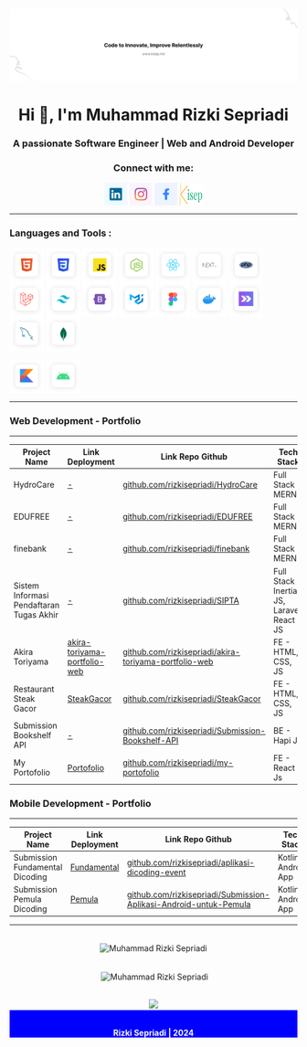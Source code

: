 ![file1](img/BannerKisep.png)

<h1 align="center">Hi 👋, I'm Muhammad Rizki Sepriadi</h1>
<h3 align="center">A passionate Software Engineer | Web and Android Developer</h3>

<h3 align="center">Connect with me:</h3>
<p align="center">
<a href="https://www.linkedin.com/in/rizkisepriadi-057b8a233" target="_blank"><img align="center" src="./img/icon-sosmed/linkedin.png" alt="Muhammad Rizki Sepriadi" height="40" width="40" /></a>
<a href="https://instagram.com/rizki.sepriadi" target="_blank"><img align="center" src="./img/icon-sosmed/instagram.png" alt="rizki.sepriadi" height="40" width="40" /></a>
<!-- <a href="https://www.tiktok.com/@rizkisepriadi" target="_blank"><img align="center" src="./img/icon-sosmed/tiktok.png" alt="Muhammad Rizki Sepriadi" height="40" width="40" /></a> -->
<a href="https://www.facebook.com/rizkysepriadi123/" target="_blank"><img align="center" src="./img/icon-sosmed/facebook.png" alt="Rizki Sepriadi" height="40" width="40" /></a>
<!-- <a href="https://dribbble.com/rizkisepriadi" target="_blank"><img align="center" src="./img/icon-sosmed/dribble.png" alt="Muhammad Rizki Sepriadi" height="40" width="40" /></a> -->
<!-- 	<a href="https://www.behance.net/rizkisepriadi" target="_blank"><img align="center" src="./img/icon-sosmed/behance.png" alt="Muhammad Rizki Sepriadi" height="40" width="40" /></a> -->
<a href="https://kisep.me/" target="_blank"><img align="center" src="./img/icon-sosmed/kisep.svg" alt="Muhammad Rizki Sepriadi" height="40" width="40" /></a>
</p>

---

### Languages and Tools :

<p align="left">
<a href="#" target="__blank"><img align="center" src="./img/icon-tech/html5.png" alt="Muhammad Rizki Sepriadi" height="60" width="60" /></a>
<a href="#" target="_blank"><img align="center" src="./img/icon-tech/css.png" alt="Muhammad Rizki Sepriadi" height="60" width="60" /></a>
<a href="#" target="_blank"><img align="center" src="./img/icon-tech/js.png" alt="Muhammad Rizki Sepriadi" height="60" width="60" /></a>
<!-- <a href="#" target="_blank"><img align="center" src="./img/icon-tech/typescript.png" alt="Muhammad Rizki Sepriadi" height="60" width="60" /></a> -->
<a href="#" target="_blank"><img align="center" src="./img/icon-tech/nodejs.png" alt="Muhammad Rizki Sepriadi" height="60" width="60" /></a>
<a href="#" target="_blank"><img align="center" src="./img/icon-tech/reactjs.png" alt="Muhammad Rizki Sepriadi" height="60" width="60" /></a>
<!-- <a href="#" target="_blank"><img align="center" src="./img/icon-tech/sveltejs.png" alt="Muhammad Rizki Sepriadi" height="60" width="60" /></a> -->
<a href="#" target="_blank"><img align="center" src="./img/icon-tech/nextjs.png" alt="Muhammad Rizki Sepriadi" height="60" width="60" /></a>
<!-- <a href="#" target="_blank"><img align="center" src="./img/icon-tech/vuejs.png" alt="Muhammad Rizki Sepriadi" height="60" width="60" /></a> -->
<a href="#" target="_blank"><img align="center" src="./img/icon-tech/php.png" alt="Muhammad Rizki Sepriadi" height="60" width="60" /></a>
<a href="#" target="_blank"><img align="center" src="./img/icon-tech/laravel.png" alt="Muhammad Rizki Sepriadi" height="60" width="60" /></a>
<a href="#" target="_blank"><img align="center" src="./img/icon-tech/tailwind.png" alt="Muhammad Rizki Sepriadi" height="60" width="60" /></a>
<a href="#" target="_blank"><img align="center" src="./img/icon-tech/bootstrap5.png" alt="Muhammad Rizki Sepriadi" height="60" width="60" /></a>
<a href="#" target="_blank"><img align="center" src="./img/icon-tech/material-ui.png" alt="Muhammad Rizki Sepriadi" height="60" width="60" /></a>
<a href="#" target="_blank"><img align="center" src="./img/icon-tech/figma.png" alt="Muhammad Rizki Sepriadi" height="60" width="60" /></a>
<a href="#" target="_blank"><img align="center" src="./img/icon-tech/docker.png" alt="Muhammad Rizki Sepriadi" height="60" width="60" /></a>
<a href="#" target="_blank"><img align="center" src="./img/icon-tech/inertia.png" alt="Muhammad Rizki Sepriadi" height="60" width="60" /></a>
<a href="#" target="_blank"><img align="center" src="./img/icon-tech/mysql.png" alt="Muhammad Rizki Sepriadi" height="60" width="60" /></a>
<a href="#" target="_blank"><img align="center" src="./img/icon-tech/mongodb.png" alt="Muhammad Rizki Sepriadi" height="60" width="60" /></a>
</p>

<p align="left">
<a href="#" target="_blank"><img align="center" src="./img/icon-tech/kotlin.png" alt="Muhammad Rizki Sepriadi" height="60" width="60" /></a>
<a href="#" target="_blank"><img align="center" src="./img/icon-tech/android.png" alt="Muhammad Rizki Sepriadi" height="60" width="60" /></a>
</p>

---

### Web Development - Portfolio

---

| Project Name          | Link Deployment                                                 | Link Repo Github                                                                                     | Tech Stack                                     |
| --------------------- | --------------------------------------------------------------- | ---------------------------------------------------------------------------------------------------- | ---------------------------------------------- |
| HydroCare | [-]() | [github.com/rizkisepriadi/HydroCare](https://github.com/rizkisepriadi/HydroCare) | Full Stack - MERN                                |
| EDUFREE       | [-]()            | [github.com/rizkisepriadi/EDUFREE](https://github.com/rizkisepriadi/EDUFREE) | Full Stack - MERN                                 |
| finebank  | [-]()   | [github.com/rizkisepriadi/finebank](https://github.com/rizkisepriadi/finebank) | Full Stack - MERN                                |
| Sistem Informasi Pendaftaran Tugas Akhir     | [-]()     | [github.com/rizkisepriadi/SIPTA](https://github.com/rizkisepriadi/SIPTA)   | Full Stack - Inertia JS, Laravel, React JS                                  |
| Akira Toriyama         | [akira-toriyama-portfolio-web](https://tori-porto.netlify.app/)        | [github.com/rizkisepriadi/akira-toriyama-portfolio-web](https://github.com/rizkisepriadi/akira-toriyama-portfolio-web)           | FE - HTML, CSS, JS  |
| Restaurant Steak Gacor     | [SteakGacor](https://tori-porto.netlify.app/)           | [github.com/rizkisepriadi/SteakGacor](https://github.com/rizkisepriadi/SteakGacor)   | FE - HTML, CSS, JS                                 |
| Submission Bookshelf API          | [-]()           | [github.com/rizkisepriadi/Submission-Bookshelf-API](https://github.com/rizkisepriadi/Submission-Bookshelf-API)                   | BE - Hapi Js                                  |
| My Portofolio           | [Portofolio](https://kisep.me/)                      | [github.com/rizkisepriadi/my-portofolio](https://github.com/rizkisepriadi/my-portofolio)               | FE - React Js                                  |


### Mobile Development - Portfolio

---

| Project Name                     | Link Deployment                                                                                             | Link Repo Github                                                                                                                                 | Tech Stack           |
| -------------------------------- | ----------------------------------------------------------------------------------------------------------- | ------------------------------------------------------------------------------------------------------------------------------------------------ | -------------------- |
| Submission Fundamental Dicoding  | [Fundamental](https://github.com/rizkisepriadi/aplikasi-dicoding-event/releases/tag/v1.0.0)         | [github.com/rizkisepriadi/aplikasi-dicoding-event](https://github.com/rizkisepriadi/aplikasi-dicoding-event)                     | Kotlin - Android App |
| Submission Pemula Dicoding       | [Pemula](https://github.com/rizkisepriadi/Submission-Akhir-Aplikasi-Android-Sederhana-DragonBall/releases/tag/v0.0.1)     | [github.com/rizkisepriadi/Submission-Aplikasi-Android-untuk-Pemula](https://github.com/rizkisepriadi/Submission-Akhir-Aplikasi-Android-Sederhana-DragonBall) | Kotlin - Android App |

---

<div align="center"> <br/> <img align="center" src="https://github-readme-stats-eight-theta.vercel.app/api/top-langs?username=rizkisepriadi&show_icons=true&locale=en&layout=compact&theme=tokyonight" alt="Muhammad Rizki Sepriadi" /></div>

<p align="center"> <br/> &nbsp;<img align="center" src="https://github-readme-stats-eight-theta.vercel.app/api?username=rizkisepriadi&show_icons=true&locale=en&theme=tokyonight" alt="Muhammad Rizki Sepriadi" /></p>

<div align="center">
<br/>
<a href="https://github.com/rizkisepriadi">
<img src="https://github-readme-streak-stats.herokuapp.com?user=rizkisepriadi&theme=dark&hide_border=true&border_radius=5&date_format=M%20j%5B%2C%20Y%5D"/>
</a>
</div>

<!-- <div align="center">
<br/>
<p>Visitor count</p>
<a href="https://github.com/rizkisepriadi">
  <img src="https://profile-counter.glitch.me/rizkisepriadi/count.svg" />
</a>
</div> -->

<div align="center" style="color: white; background-color: blue; font-weight: bold;" > 
<br/>
<p>Rizki Sepriadi | 2024</p>
</div>
